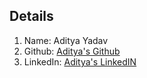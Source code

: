 ## Details

1. Name: Aditya Yadav  
2. Github: [Aditya's Github ](https://github.com/adityayadav800)   
3. LinkedIn: [Aditya's LinkedIN](https://www.linkedin.com/in/aditya-yadav-354a74184/)   

